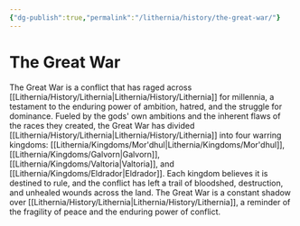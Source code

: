 ```yaml
---
{"dg-publish":true,"permalink":"/lithernia/history/the-great-war/"}
---
```



# The Great War

The Great War is a conflict that has raged across [[Lithernia/History/Lithernia\|Lithernia/History/Lithernia]] for millennia, a testament to the enduring power of ambition,  hatred,  and the struggle for dominance.  Fueled by the gods' own ambitions and the inherent flaws of the races they created,  the Great War has divided [[Lithernia/History/Lithernia\|Lithernia/History/Lithernia]] into four warring kingdoms:  [[Lithernia/Kingdoms/Mor'dhul\|Lithernia/Kingdoms/Mor'dhul]],  [[Lithernia/Kingdoms/Galvorn\|Galvorn]],  [[Lithernia/Kingdoms/Valtoria\|Valtoria]],  and [[Lithernia/Kingdoms/Eldrador\|Eldrador]].  Each kingdom believes it is destined to rule,  and the conflict has left a trail of bloodshed,  destruction,  and unhealed wounds across the land.  The Great War is a constant shadow over [[Lithernia/History/Lithernia\|Lithernia/History/Lithernia]],  a reminder of the fragility of peace and the enduring power of conflict. 
